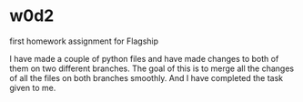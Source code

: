 # w0d2
first homework assignment for Flagship

I have made a couple of python files and have made changes to both of them on two different branches. The goal of this is to merge all the changes of all the files on both branches smoothly. And I have completed the task given to me.
